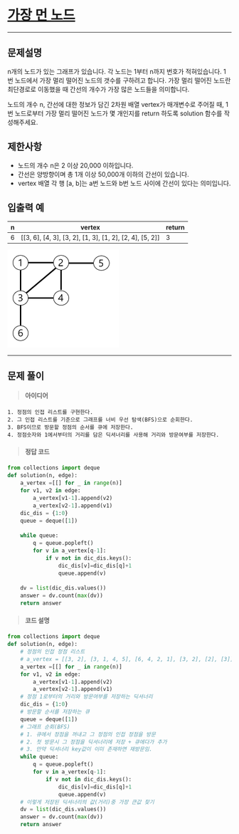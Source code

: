 
<h1><strong ><a href="https://programmers.co.kr/learn/courses/30/lessons/49189" style="font-size:30px;">가장 먼 노드</a></strong></h1>
<hr>

## 문제설명
n개의 노드가 있는 그래프가 있습니다. 각 노드는 1부터 n까지 번호가 적혀있습니다. 1번 노드에서 가장 멀리 떨어진 노드의 갯수를 구하려고 합니다. 가장 멀리 떨어진 노드란 최단경로로 이동했을 때 간선의 개수가 가장 많은 노드들을 의미합니다.   

노드의 개수 n, 간선에 대한 정보가 담긴 2차원 배열 vertex가 매개변수로 주어질 때, 1번 노드로부터 가장 멀리 떨어진 노드가 몇 개인지를 return 하도록 solution 함수를 작성해주세요.

## 제한사항  
- 노드의 개수 n은 2 이상 20,000 이하입니다.
- 간선은 양방향이며 총 1개 이상 50,000개 이하의 간선이 있습니다.
- vertex 배열 각 행 [a, b]는 a번 노드와 b번 노드 사이에 간선이 있다는 의미입니다.

## 입출력 예
|n|vertex|return|
|---|---|---|
|6|[[3, 6], [4, 3], [3, 2], [1, 3], [1, 2], [2, 4], [5, 2]]|3|
<img src="Reference_img/가장먼노드1.png" width='250' height='220'>
<hr>

## 문제 풀이

> #### 아이디어
```
1. 정점의 인접 리스트를 구현한다.
2. 그 인접 리스트를 기준으로 그래프를 너비 우선 탐색(BFS)으로 순회한다.
3. BFS이므로 방문할 정점의 순서를 큐에 저장한다.
4. 정점숫자와 1에서부터의 거리를 담은 딕셔너리를 사용해 거리와 방문여부를 저장한다.
```

> #### 정답 코드
```python
from collections import deque
def solution(n, edge):
    a_vertex =[[] for _ in range(n)]
    for v1, v2 in edge:
        a_vertex[v1-1].append(v2)
        a_vertex[v2-1].append(v1)
    dic_dis = {1:0}
    queue = deque([1])

    while queue:
        q = queue.popleft()
        for v in a_vertex[q-1]:
            if v not in dic_dis.keys():
                dic_dis[v]=dic_dis[q]+1
                queue.append(v)

    dv = list(dic_dis.values())
    answer = dv.count(max(dv))
    return answer
```

> #### 코드 설명
```python
from collections import deque
def solution(n, edge):
    # 정점의 인접 정점 리스트
    # a_vertex = [[3, 2], [3, 1, 4, 5], [6, 4, 2, 1], [3, 2], [2], [3]]
    a_vertex =[[] for _ in range(n)]
    for v1, v2 in edge:
        a_vertex[v1-1].append(v2)
        a_vertex[v2-1].append(v1)
    # 정점 1로부터의 거리와 방문여부를 저장하는 딕셔너리
    dic_dis = {1:0}
    # 방문할 순서를 저장하는 큐
    queue = deque([1])
    # 그래프 순회(BFS)
    # 1. 큐에서 정점을 꺼내고 그 정점의 인접 정점을 방문
    # 2. 첫 방문시 그 정점을 딕셔너리에 저장 + 큐에다가 추가
    # 3. 만약 딕셔너리 key값이 이미 존재하면 재방문임.
    while queue:
        q = queue.popleft()
        for v in a_vertex[q-1]:
            if v not in dic_dis.keys():
                dic_dis[v]=dic_dis[q]+1
                queue.append(v)
    # 이렇게 저장된 딕셔너리의 값(거리)중 가장 큰값 찾기
    dv = list(dic_dis.values())
    answer = dv.count(max(dv))
    return answer
```
